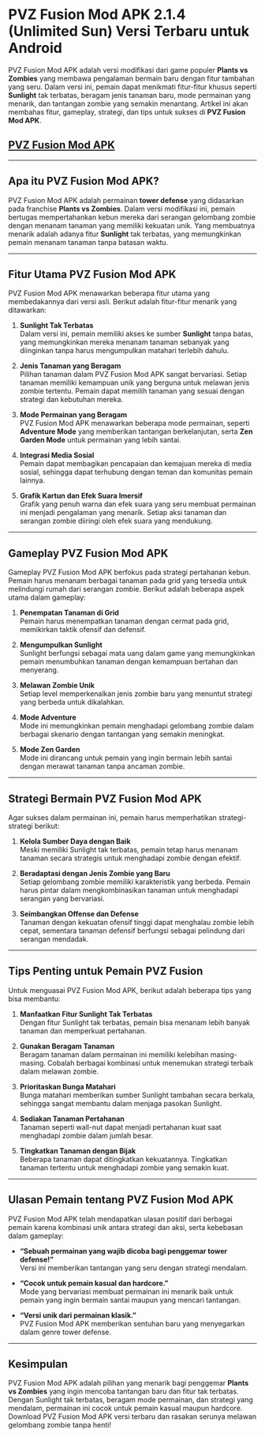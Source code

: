 # PVZ Fusion Mod APK 2.1.4 (Unlimited Sun) Versi Terbaru untuk Android

PVZ Fusion Mod APK adalah versi modifikasi dari game populer **Plants vs Zombies** yang membawa pengalaman bermain baru dengan fitur tambahan yang seru. Dalam versi ini, pemain dapat menikmati fitur-fitur khusus seperti **Sunlight** tak terbatas, beragam jenis tanaman baru, mode permainan yang menarik, dan tantangan zombie yang semakin menantang. Artikel ini akan membahas fitur, gameplay, strategi, dan tips untuk sukses di **PVZ Fusion Mod APK**.

## [PVZ Fusion Mod APK](https://files.apktodo.store/pvzsuperhybridRH2.0.4.apk)

---

## Apa itu PVZ Fusion Mod APK?

PVZ Fusion Mod APK adalah permainan **tower defense** yang didasarkan pada franchise **Plants vs Zombies**. Dalam versi modifikasi ini, pemain bertugas mempertahankan kebun mereka dari serangan gelombang zombie dengan menanam tanaman yang memiliki kekuatan unik. Yang membuatnya menarik adalah adanya fitur **Sunlight** tak terbatas, yang memungkinkan pemain menanam tanaman tanpa batasan waktu.

---

## Fitur Utama PVZ Fusion Mod APK

PVZ Fusion Mod APK menawarkan beberapa fitur utama yang membedakannya dari versi asli. Berikut adalah fitur-fitur menarik yang ditawarkan:

1. **Sunlight Tak Terbatas**  
   Dalam versi ini, pemain memiliki akses ke sumber **Sunlight** tanpa batas, yang memungkinkan mereka menanam tanaman sebanyak yang diinginkan tanpa harus mengumpulkan matahari terlebih dahulu.

2. **Jenis Tanaman yang Beragam**  
   Pilihan tanaman dalam PVZ Fusion Mod APK sangat bervariasi. Setiap tanaman memiliki kemampuan unik yang berguna untuk melawan jenis zombie tertentu. Pemain dapat memilih tanaman yang sesuai dengan strategi dan kebutuhan mereka.

3. **Mode Permainan yang Beragam**  
   PVZ Fusion Mod APK menawarkan beberapa mode permainan, seperti **Adventure Mode** yang memberikan tantangan berkelanjutan, serta **Zen Garden Mode** untuk permainan yang lebih santai.

4. **Integrasi Media Sosial**  
   Pemain dapat membagikan pencapaian dan kemajuan mereka di media sosial, sehingga dapat terhubung dengan teman dan komunitas pemain lainnya.

5. **Grafik Kartun dan Efek Suara Imersif**  
   Grafik yang penuh warna dan efek suara yang seru membuat permainan ini menjadi pengalaman yang menarik. Setiap aksi tanaman dan serangan zombie diiringi oleh efek suara yang mendukung.

---

## Gameplay PVZ Fusion Mod APK

Gameplay PVZ Fusion Mod APK berfokus pada strategi pertahanan kebun. Pemain harus menanam berbagai tanaman pada grid yang tersedia untuk melindungi rumah dari serangan zombie. Berikut adalah beberapa aspek utama dalam gameplay:

1. **Penempatan Tanaman di Grid**  
   Pemain harus menempatkan tanaman dengan cermat pada grid, memikirkan taktik ofensif dan defensif.

2. **Mengumpulkan Sunlight**  
   Sunlight berfungsi sebagai mata uang dalam game yang memungkinkan pemain menumbuhkan tanaman dengan kemampuan bertahan dan menyerang.

3. **Melawan Zombie Unik**  
   Setiap level memperkenalkan jenis zombie baru yang menuntut strategi yang berbeda untuk dikalahkan.

4. **Mode Adventure**  
   Mode ini memungkinkan pemain menghadapi gelombang zombie dalam berbagai skenario dengan tantangan yang semakin meningkat.

5. **Mode Zen Garden**  
   Mode ini dirancang untuk pemain yang ingin bermain lebih santai dengan merawat tanaman tanpa ancaman zombie.

---

## Strategi Bermain PVZ Fusion Mod APK

Agar sukses dalam permainan ini, pemain harus memperhatikan strategi-strategi berikut:

1. **Kelola Sumber Daya dengan Baik**  
   Meski memiliki Sunlight tak terbatas, pemain tetap harus menanam tanaman secara strategis untuk menghadapi zombie dengan efektif.

2. **Beradaptasi dengan Jenis Zombie yang Baru**  
   Setiap gelombang zombie memiliki karakteristik yang berbeda. Pemain harus pintar dalam mengkombinasikan tanaman untuk menghadapi serangan yang bervariasi.

3. **Seimbangkan Offense dan Defense**  
   Tanaman dengan kekuatan ofensif tinggi dapat menghalau zombie lebih cepat, sementara tanaman defensif berfungsi sebagai pelindung dari serangan mendadak.

---

## Tips Penting untuk Pemain PVZ Fusion

Untuk menguasai PVZ Fusion Mod APK, berikut adalah beberapa tips yang bisa membantu:

1. **Manfaatkan Fitur Sunlight Tak Terbatas**  
   Dengan fitur Sunlight tak terbatas, pemain bisa menanam lebih banyak tanaman dan memperkuat pertahanan.

2. **Gunakan Beragam Tanaman**  
   Beragam tanaman dalam permainan ini memiliki kelebihan masing-masing. Cobalah berbagai kombinasi untuk menemukan strategi terbaik dalam melawan zombie.

3. **Prioritaskan Bunga Matahari**  
   Bunga matahari memberikan sumber Sunlight tambahan secara berkala, sehingga sangat membantu dalam menjaga pasokan Sunlight.

4. **Sediakan Tanaman Pertahanan**  
   Tanaman seperti wall-nut dapat menjadi pertahanan kuat saat menghadapi zombie dalam jumlah besar.

5. **Tingkatkan Tanaman dengan Bijak**  
   Beberapa tanaman dapat ditingkatkan kekuatannya. Tingkatkan tanaman tertentu untuk menghadapi zombie yang semakin kuat.

---

## Ulasan Pemain tentang PVZ Fusion Mod APK

PVZ Fusion Mod APK telah mendapatkan ulasan positif dari berbagai pemain karena kombinasi unik antara strategi dan aksi, serta kebebasan dalam gameplay:

- **“Sebuah permainan yang wajib dicoba bagi penggemar tower defense!”**  
   Versi ini memberikan tantangan yang seru dengan strategi mendalam.

- **“Cocok untuk pemain kasual dan hardcore.”**  
   Mode yang bervariasi membuat permainan ini menarik baik untuk pemain yang ingin bermain santai maupun yang mencari tantangan.

- **“Versi unik dari permainan klasik.”**  
   PVZ Fusion Mod APK memberikan sentuhan baru yang menyegarkan dalam genre tower defense.

---

## Kesimpulan

PVZ Fusion Mod APK adalah pilihan yang menarik bagi penggemar **Plants vs Zombies** yang ingin mencoba tantangan baru dan fitur tak terbatas. Dengan Sunlight tak terbatas, beragam mode permainan, dan strategi yang mendalam, permainan ini cocok untuk pemain kasual maupun hardcore. Download PVZ Fusion Mod APK versi terbaru dan rasakan serunya melawan gelombang zombie tanpa henti!

